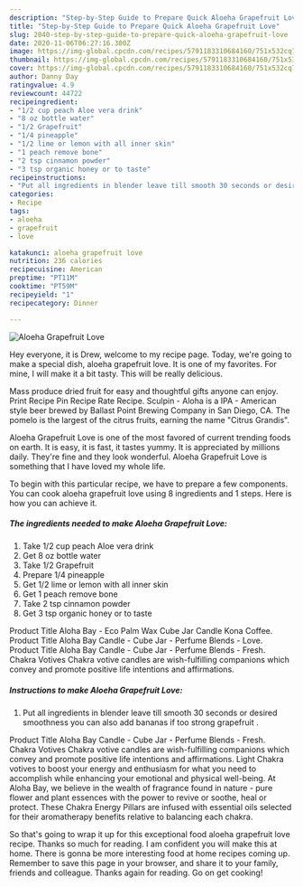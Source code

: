 ```yaml
---
description: "Step-by-Step Guide to Prepare Quick Aloeha Grapefruit Love"
title: "Step-by-Step Guide to Prepare Quick Aloeha Grapefruit Love"
slug: 2040-step-by-step-guide-to-prepare-quick-aloeha-grapefruit-love
date: 2020-11-06T06:27:16.300Z
image: https://img-global.cpcdn.com/recipes/5791183310684160/751x532cq70/aloeha-grapefruit-love-recipe-main-photo.jpg
thumbnail: https://img-global.cpcdn.com/recipes/5791183310684160/751x532cq70/aloeha-grapefruit-love-recipe-main-photo.jpg
cover: https://img-global.cpcdn.com/recipes/5791183310684160/751x532cq70/aloeha-grapefruit-love-recipe-main-photo.jpg
author: Danny Day
ratingvalue: 4.9
reviewcount: 44722
recipeingredient:
- "1/2 cup peach Aloe vera drink"
- "8 oz bottle water"
- "1/2 Grapefruit"
- "1/4 pineapple"
- "1/2 lime or lemon with all inner skin"
- "1 peach remove bone"
- "2 tsp cinnamon powder"
- "3 tsp organic honey or to taste"
recipeinstructions:
- "Put all ingredients in blender leave till smooth 30 seconds or desired smoothness you can also add bananas if too strong grapefruit ."
categories:
- Recipe
tags:
- aloeha
- grapefruit
- love

katakunci: aloeha grapefruit love 
nutrition: 236 calories
recipecuisine: American
preptime: "PT11M"
cooktime: "PT59M"
recipeyield: "1"
recipecategory: Dinner

---
```



![Aloeha Grapefruit Love](https://img-global.cpcdn.com/recipes/5791183310684160/751x532cq70/aloeha-grapefruit-love-recipe-main-photo.jpg)

Hey everyone, it is Drew, welcome to my recipe page. Today, we're going to make a special dish, aloeha grapefruit love. It is one of my favorites. For mine, I will make it a bit tasty. This will be really delicious.

Mass produce dried fruit for easy and thoughtful gifts anyone can enjoy. Print Recipe Pin Recipe Rate Recipe. Sculpin - Aloha is a IPA - American style beer brewed by Ballast Point Brewing Company in San Diego, CA. The pomelo is the largest of the citrus fruits, earning the name &#34;Citrus Grandis&#34;.

Aloeha Grapefruit Love is one of the most favored of current trending foods on earth. It is easy, it is fast, it tastes yummy. It is appreciated by millions daily. They're fine and they look wonderful. Aloeha Grapefruit Love is something that I have loved my whole life.


To begin with this particular recipe, we have to prepare a few components. You can cook aloeha grapefruit love using 8 ingredients and 1 steps. Here is how you can achieve it.

<!--inarticleads1-->

##### The ingredients needed to make Aloeha Grapefruit Love:

1. Take 1/2 cup peach Aloe vera drink
1. Get 8 oz bottle water
1. Take 1/2 Grapefruit
1. Prepare 1/4 pineapple
1. Get 1/2 lime or lemon with all inner skin
1. Get 1 peach remove bone
1. Take 2 tsp cinnamon powder
1. Get 3 tsp organic honey or to taste


Product Title Aloha Bay - Eco Palm Wax Cube Jar Candle Kona Coffee. Product Title Aloha Bay Candle - Cube Jar - Perfume Blends - Love. Product Title Aloha Bay Candle - Cube Jar - Perfume Blends - Fresh. Chakra Votives Chakra votive candles are wish-fulfilling companions which convey and promote positive life intentions and affirmations. 

<!--inarticleads2-->

##### Instructions to make Aloeha Grapefruit Love:

1. Put all ingredients in blender leave till smooth 30 seconds or desired smoothness you can also add bananas if too strong grapefruit .


Product Title Aloha Bay Candle - Cube Jar - Perfume Blends - Fresh. Chakra Votives Chakra votive candles are wish-fulfilling companions which convey and promote positive life intentions and affirmations. Light Chakra votives to boost your energy and enthusiasm for what you need to accomplish while enhancing your emotional and physical well-being. At Aloha Bay, we believe in the wealth of fragrance found in nature - pure flower and plant essences with the power to revive or soothe, heal or protect. These Chakra Energy Pillars are infused with essential oils selected for their aromatherapy benefits relative to balancing each chakra. 

So that's going to wrap it up for this exceptional food aloeha grapefruit love recipe. Thanks so much for reading. I am confident you will make this at home. There is gonna be more interesting food at home recipes coming up. Remember to save this page in your browser, and share it to your family, friends and colleague. Thanks again for reading. Go on get cooking!
